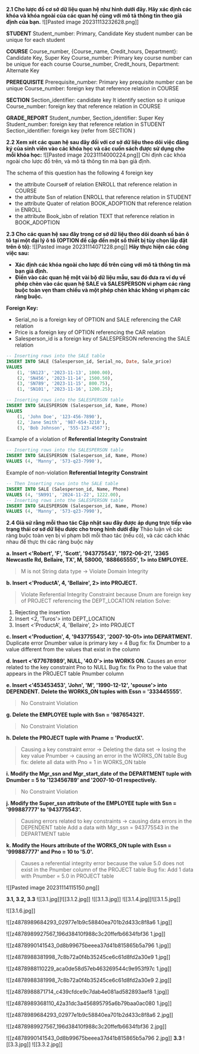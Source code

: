 **2.1 Cho lược đồ cơ sở dữ liệu quan hệ như hình dưới đây. Hãy xác định các khóa
và khóa ngoài của các quan hệ cùng với mô tả thông tin theo giả định của bạn.**
![[Pasted image 20231113232628.png]]

**STUDENT**
Student_number: Primary, Candidate Key
	student number can be unique for each student


**COURSE**
Course_number, {Course_name, Credit_hours, Department}: Candidate Key, Super Key
Course_number:  Primary key
	course number can be unique for each course
Course_number, Credit_hours, Department: Alternate Key

**PREREQUISITE**
Prerequisite_number: Primary key
	prequisite number can be unique 
Course_number: foreign key that reference relation in COURSE 


**SECTION**
Section_identifier: candidate key
	It identify section so it unique  
Course_number: foreign key that reference relation in COURSE

**GRADE_REPORT**
Student_number, Section_identifier: Super Key
Student_number: foreign key that reference relation in STUDENT
Section_identifier: foreign key (refer from SECTION )



**2.2  Xem xét các quan hệ sau đây đối với cơ sở dữ liệu theo dõi việc đăng ký của sinh viên vào các khóa học và các cuốn sách được sử dụng cho mỗi khóa học:**
![[Pasted image 20231114000224.png]]
Chỉ định các khóa ngoài cho lược đồ trên, và mô tả thông tin mà bạn giả định.

The schema of this question has the following 4 foreign key
+ the attribute Course# of relation ENROLL that reference relation in COURSE
+ the attribute Ssn of relation ENROLL that reference relation in STUDENT
+ the attribute Quater of relation BOOK_ADOPTION that reference relation in ENROLL
+ the attribute Book_isbn of relation TEXT that reference relation in BOOK_ADOPTION 

**2.3 Cho các quan hệ sau đây trong cơ sở dữ liệu theo dõi doanh số bán ô tô tại một đại lý ô tô (OPTION đề cập đến một số thiết bị tùy chọn lắp đặt trên ô tô):** 
![[Pasted image 20231114071228.png]]
**Hãy thực hiện các công việc sau:**
- **Xác định các khóa ngoài cho lược đồ trên cùng với mô tả thông tin mà bạn giả
định.**
- **Điền vào các quan hệ một vài bộ dữ liệu mẫu, sau đó đưa ra ví dụ về phép chèn
vào các quan hệ SALE và SALESPERSON vi phạm các ràng buộc toàn vẹn tham
chiếu và một phép chèn khác không vi phạm các ràng buộc.**

**Foreign Key:**
+ Serial_no is a foreign key of OPTION and SALE referencing the CAR relation 
+ Price is a foreign key of OPTION referencing the CAR relation 
+ Salesperson_id is a foreign key of SALESPERSON referencing the SALE relation

```sql
-- Inserting rows into the SALE table
INSERT INTO SALE (Salesperson_id, Serial_no, Date, Sale_price)
VALUES
    (1, 'SN123', '2023-11-13', 1000.00),
    (2, 'SN456', '2023-11-14', 1500.50),
    (3, 'SN789', '2023-11-15', 800.75),
    (1, 'SN101', '2023-11-16', 1200.25);

-- Inserting rows into the SALESPERSON table
INSERT INTO SALESPERSON (Salesperson_id, Name, Phone)
VALUES
    (1, 'John Doe', '123-456-7890'),
    (2, 'Jane Smith', '987-654-3210'),
    (3, 'Bob Johnson', '555-123-4567');
```
Example of a violation of **Referential Integrity Constraint** 
```sql
-- Inserting rows into the SALESPERSON table
INSERT INTO SALESPERSON (Salesperson_id, Name, Phone)
VALUES (4, 'Manny', '573-q23-7990'),
```

Example of non-violation **Referential Integrity Constraint**
```sql
-- Then Inserting rows into the SALE table
INSERT INTO SALE (Salesperson_id, Name, Phone)
VALUES (4, 'SN991', '2024-11-22', 1222.00),
-- Inserting rows into the SALESPERSON table
INSERT INTO SALESPERSON (Salesperson_id, Name, Phone)
VALUES (4, 'Manny', '573-q23-7990'),
```

**2.4 Giả sử rằng mỗi thao tác Cập nhật sau đây được áp dụng trực tiếp vào trạng
thái cơ sở dữ liệu được cho trong hình dưới đây** 
Thảo luận về các ràng buộc toàn vẹn bị vi phạm bởi mỗi thao tác (nếu có), và
các cách khác nhau để thực thi các ràng buộc này

**a. Insert <'Robert', 'F', 'Scott', '943775543', '1972-06-21', '2365 Newcastle
Rd, Bellaire, TX', M, 58000, '888665555', 1> into EMPLOYEE.**
> M is not String data type -> Violate Domain Integrity

**b. Insert <'ProductA', 4, 'Bellaire', 2> into PROJECT.**
> Violate Referential Integrity Constraint because Dnum are foreign key of PROJECT referencing the DEPT_LOCATION relation 
Solve: 
1) Rejecting the insertion
2) Insert <2, 'Turos'> into DEPT_LOCATION 
3) Insert <'ProductA', 4, 'Bellaire', 2> into PROJECT

**c. Insert <'Production', 4, '943775543', '2007-10-01> into DEPARTMENT.**
Duplicate error Dnumber value is primary key = 4
Bug fix: fix Dnumber to a value different from the values that exist in the column

**d. Insert <'677678989', NULL, '40.0'> into WORKS ON.**
Causes an error related to the key constraint Pno to NULL
Bug fix: fix Pno to the value that appears in the PROJECT table Pnumber column

**e. Insert <'453453453', 'John', 'M', '1990-12-12', 'spouse'> into DEPENDENT.**
**Delete the WORKS_ON tuples with Essn = '333445555'.**
> No Constraint Violation

**g. Delete the EMPLOYEE tuple with Ssn = '987654321'.**
> No Constraint Violation

**h. Delete the PROJECT tuple with Pname = 'ProductX'.**
> Causing a key constraint error → Deleting the data set → losing the key value Pnumber → causing an error in the WORKS_ON table
Bug fix: delete all data with Pno = 1 in WORKS_ON table

**i. Modify the Mgr_ssn and Mgr_start_date of the DEPARTMENT tuple with
Dnumber = 5 to '123456789' and '2007-10-01 respectively.**
> No Constraint Violation

**j. Modify the Super_ssn attribute of the EMPLOYEE tuple with Ssn = '999887777' to '943775543'.**
>Causing errors related to key constraints → causing data errors in the DEPENDENT table
Add a data with Mgr_ssn = 943775543 in the DEPARTMENT table

**k. Modify the Hours attribute of the WORKS_ON tuple with Essn = '999887777' and Pno = 10 to '5.0'.**
> Causes a referential integrity error because the value 5.0 does not exist in the Pnumber column of the PROJECT table
Bug fix: Add 1 data with Pnumber = 5.0 in PROJECT table

![[Pasted image 20231114115150.png]]

**3.1, 3.2, 3.3**
![[3.1.jpg]]![[3.1.2.jpg]]
![[3.1.3.jpg]]
![[3.1.4.jpg]]![[3.1.5.jpg]]

![[3.1.6.jpg]]

![[z4878989684293_02977e1b9c58840ea701b2d433c8f8a6 1.jpg]]

![[z4878989927567_196d38410f988c3c20ffefb6634fbf36 1.jpg]]

![[z4878990141543_0d8b99675beeea37d41b815865b5a796 1.jpg]]


![[z4878988381998_7c8b72a0f4b35245ce6c61d8fd2a30e9 1.jpg]]

![[z4878988110229_aca0de58d57eb463269544c9e953f97c 1.jpg]]

![[z4878988381998_7c8b72a0f4b35245ce6c61d8fd2a30e9 2.jpg]]

![[z4878988871714_c439cfdce9c7dab4e081ad582893aef8 1.jpg]]

![[z4878989368110_42a31dc3a456895795a6b79baa0ac080 1.jpg]]

![[z4878989684293_02977e1b9c58840ea701b2d433c8f8a6 2.jpg]]

![[z4878989927567_196d38410f988c3c20ffefb6634fbf36 2.jpg]]

![[z4878990141543_0d8b99675beeea37d41b815865b5a796 2.jpg]]
**3.3**
![[3.3.jpg]]
![[3.3.2.jpg]]